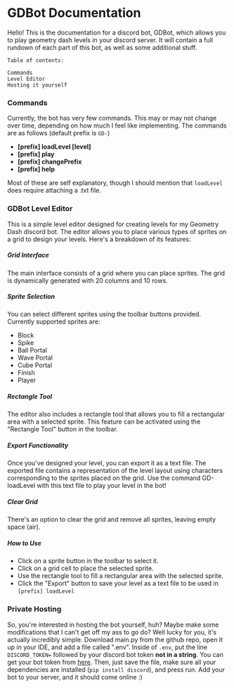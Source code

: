 # __GDBot Documentation__

Hello! This is the documentation for a discord bot, GDBot, which allows you to play geometry dash levels in your discord server. It will contain a full rundown of each part of this bot, as well as some additional stuff.

```
Table of contents:

Commands
Level Editor
Hosting it yourself
```

### Commands
Currently, the bot has very few commands. This may or may not change over time, depending on how much I feel like implementing. The commands are as follows (default prefix is `GD-`)

- **[prefix] loadLevel [level]**
- **[prefix] play**
- **[prefix] changePrefix**
- **[prefix] help**

Most of these are self explanatory, though I should mention that `loadLevel` does require attaching a .txt file.

### GDBot Level Editor

This is a simple level editor designed for creating levels for my Geometry Dash discord bot. The editor allows you to place various types of sprites on a grid to design your levels. Here's a breakdown of its features:

##### Grid Interface

The main interface consists of a grid where you can place sprites. The grid is dynamically generated with 20 columns and 10 rows.

##### Sprite Selection

You can select different sprites using the toolbar buttons provided. Currently supported sprites are:
- Block
- Spike
- Ball Portal
- Wave Portal
- Cube Portal
- Finish
- Player

##### Rectangle Tool

The editor also includes a rectangle tool that allows you to fill a rectangular area with a selected sprite. This feature can be activated using the "Rectangle Tool" button in the toolbar.

##### Export Functionality

Once you've designed your level, you can export it as a text file. The exported file contains a representation of the level layout using characters corresponding to the sprites placed on the grid. Use the command GD-loadLevel with this text file to play your level in the bot!

##### Clear Grid

There's an option to clear the grid and remove all sprites, leaving empty space (air).

##### How to Use

- Click on a sprite button in the toolbar to select it.
- Click on a grid cell to place the selected sprite.
- Use the rectangle tool to fill a rectangular area with the selected sprite.
- Click the "Export" button to save your level as a text file to be used in `[prefix] loadLevel`


### Private Hosting
So, you're interested in hosting the bot yourself, huh? Maybe make some modifications that I can't get off my ass to go do? Well lucky for you, it's actually incredibly simple. Download main.py from the github repo, open it up in your IDE, and add a file called ".env". Inside of `.env`, put the line `DISCORD_TOKEN=` followed by your discord bot token **not in a string**. You can get your bot token from [here](https://discord.com/developers/). Then, just save the file, make sure all your dependencies are installed (`pip install discord`), and press run. Add your bot to your server, and it should come online :)

